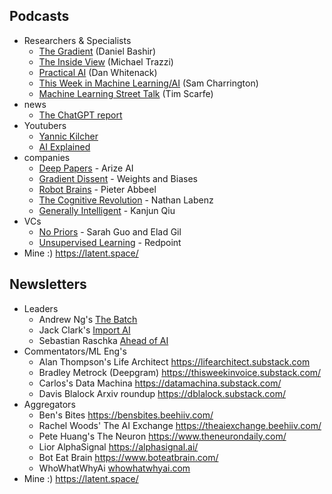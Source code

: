 
## Podcasts

- Researchers & Specialists
	- [The Gradient](https://thegradientpub.substack.com/s/podcast) (Daniel Bashir)
	- [The Inside View](https://theinsideview.ai/) (Michael Trazzi)
	- [Practical AI](https://changelog.com/practicalai) (Dan Whitenack)
	- [This Week in Machine Learning/AI](https://twimlai.com/podcast/twimlai/) (Sam Charrington)
	- [Machine Learning Street Talk](https://www.youtube.com/c/MachineLearningStreetTalk) (Tim Scarfe)
- news
	- [The ChatGPT report](https://anchor.fm/ben-meyerhoeffer/episodes/Ep-30-Bard-vs-Bing-e212edr)
- Youtubers
	- [Yannic Kilcher](https://www.youtube.com/@YannicKilcher)
	- [AI Explained](https://www.youtube.com/@ai-explained-)
- companies
	- [Deep Papers](https://www.deeppapers.dev/) - Arize AI
	- [Gradient Dissent](https://www.youtube.com/playlist?list=PLD80i8An1OEEb1jP0sjEyiLG8ULRXFob_) - Weights and Biases
	- [Robot Brains](https://www.therobotbrains.ai/) - Pieter Abbeel
	- [The Cognitive Revolution](https://www.cognitiverevolution.ai/) - Nathan Labenz
	- [Generally Intelligent](https://generallyintelligent.com/podcast) - Kanjun Qiu
- VCs
	- [No Priors](https://linktr.ee/nopriors) - Sarah Guo and Elad Gil
	- [Unsupervised Learning](https://podtail.com/en/podcast/unsupervised-learning/) - Redpoint
- Mine :) https://latent.space/

## Newsletters

- Leaders
	- Andrew Ng's [The Batch](https://www.deeplearning.ai/the-batch/)
	- Jack Clark's [Import AI](https://importai.substack.com/p/import-ai-321-open-source-gpt3-giving?utm_source=substack&utm_medium=email)
	- Sebastian Raschka [Ahead of AI](https://magazine.sebastianraschka.com/)
- Commentators/ML Eng's
	- Alan Thompson's Life Architect https://lifearchitect.substack.com
	- Bradley Metrock (Deepgram) https://thisweekinvoice.substack.com/
	- Carlos's Data Machina https://datamachina.substack.com/
	- Davis Blalock Arxiv roundup https://dblalock.substack.com/
- Aggregators
	- Ben's Bites https://bensbites.beehiiv.com/
	- Rachel Woods' The AI Exchange https://theaiexchange.beehiiv.com/
	- Pete Huang's The Neuron https://www.theneurondaily.com/
	- Lior AlphaSignal https://alphasignal.ai/
	- Bot Eat Brain https://www.boteatbrain.com/
	- WhoWhatWhyAi [whowhatwhyai.com](https://whowhatwhyai.substack.com/archive)
- Mine :) https://latent.space/
